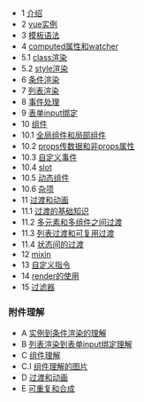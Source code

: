 * 1 [介绍](start.html)
* 2 [vue实例](instance.html)
* 3 [模板语法](template.html)
* 4 [computed属性和watcher](computed.html)
* 5.1 [class渲染](classStyle.html)
* 5.2 [style渲染](classStyle2.html)
* 6 [条件渲染](ifShow.html)
* 7 [列表渲染](vfor.html)
* 8 [事件处理](event.html)
* 9 [表单input绑定](vmodel.html)
* 10 [组件](#)
* 10.1 [全局组件和局部组件](component.html)
* 10.2 [props传数据和非props属性](component2.html)
* 10.3 [自定义事件](component3.html)
* 10.4 [slot](slot.html)
* 10.5 [动态组件](d-com.html)
* 10.6 [杂项](sundry.html)
* 11 [过渡和动画](#)
* 11.1 [过渡的基础知识](trans.html)
* 11.2 [多元素和多组件之间过渡](trans2.html)
* 11.3 [列表过渡和可复用过渡](trans3.html)
* 11.4 [状态间的过渡](trans-state.html)
* 12 [mixin](mixin.html)
* 13 [自定义指令](directive.html)
* 14 [render的使用](render.html)
* 15 [过滤器](filter.html)
### 附件理解
* A [实例到条件渲染的理解](understand.md)
* B [列表渲染到表单input绑定理解](understand2.md)
* C [组件理解](component_udsd.md)
* C.I [组件理解的图片](component.jpg)
* D [过渡和动画](transition.md)
* E [可重复和合成](repeat-mix.md)

